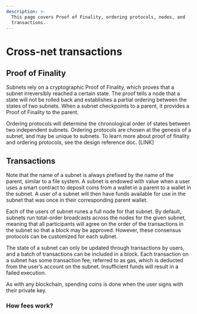 ```yaml
---
description: >-
  This page covers Proof of Finality, ordering protocols, nodes, and
  transactions.
---
```


# Cross-net transactions

## Proof of Finality

Subnets rely on a cryptographic Proof of Finality, which proves that a subnet irreversibly reached a certain state.  The proof tells a node that a state will not be rolled back and establishes a partial ordering between the states of two subnets.  When a subnet checkpoints to a parent, it provides a Proof of Finality to the parent.

Ordering protocols will determine the chronological order of states between two independent subnets.  Ordering protocols are chosen at the genesis of a subnet, and may be unique to subnets.  To learn more about proof of finality and ordering protocols, see the design reference doc. \[LINK]&#x20;

## Transactions

Note that the name of a subnet is always prefixed by the name of the parent, similar to a file system.  A subnet is endowed with value when a user uses a smart contract to deposit coins from a wallet in a parent to a wallet in the subnet.  A user of a subnet will then have funds available for use in the subnet that was once in their corresponding parent wallet. &#x20;

Each of the users of subnet runes a full node for that subnet.  By default, subnets run total-order broadcasts across the nodes for the given subnet, meaning that all participants will agree on the order of the transactions in the subnet so that a block may be approved.  However, these consensus protocols can be customized for each subnet.&#x20;

The state of a subnet can only be updated through transactions by users, and a batch of transactions can be included in a block.  Each transaction on a subnet has some transaction fee, referred to as gas, which is deducted from the user’s account on the subnet.  Insufficient funds will result in a failed execution.&#x20;

As with any blockchain, spending coins is done when the user signs with their private key.

### How fees work?
